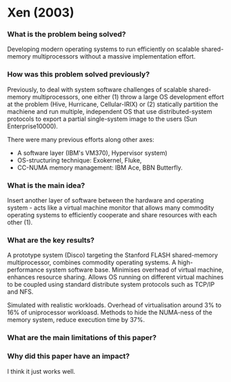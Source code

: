 # Xen (2003)

### What is the problem being solved?

Developing modern operating systems to run efficiently on scalable shared-memory multiprocessors without a massive implementation effort.

### How was this problem solved previously?

Previously, to deal with system software challenges of scalable shared-memory multiprocessors, one either (1) throw a large OS development effort at the problem (Hive, Hurricane, Cellular-IRIX) or (2) statically partition the machiene and run multiple, independent OS that use distributed-system protocols to export a partial single-system image to the users (Sun Enterprise10000).

There were many previous efforts along other axes:
- A software layer (IBM's VM370), Hypervisor system)
- OS-structuring technique: Exokernel, Fluke, 
- CC-NUMA memory management: IBM Ace, BBN Butterfly.


### What is the main idea?

Insert another layer of software between the hardware and operating system - acts like a virtual machine monitor that allows many commodity operating systems to efficiently cooperate and share resources with each other (1).


### What are the key results?

A prototype system (Disco) targeting the Stanford FLASH shared-memory multiprocessor, combines commodity operating systems. A high-performance system software base. Minimises overhead of virtual machine, enhances resource sharing. Allows OS running on different virtual machines to be coupled using standard distribute system protocols such as TCP/IP and NFS.

Simulated with realistic workloads. Overhead of virtualisation around 3% to 16% of uniprocessor workloasd. Methods to hide the NUMA-ness of the memory system, reduce execution time by 37%.

### What are the main limitations of this paper?


### Why did this paper have an impact?

I think it just works well. 

